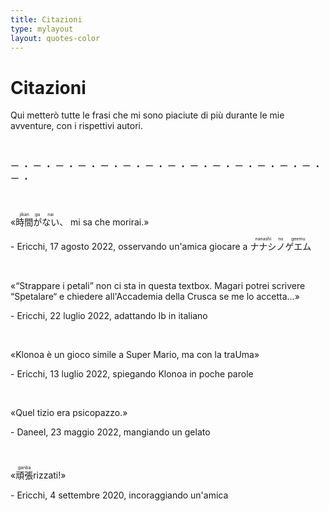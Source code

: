```yaml
---
title: Citazioni
type: mylayout
layout: quotes-color
---
```


# Citazioni

Qui metterò tutte le frasi che mi sono piaciute di più durante le mie avventure, con i rispettivi autori.

&nbsp;

<p class="center grechetta">ー ・ ー ・ ー ・ ー ・ ー ・ ー ・ ー ・ ー ・ ー ・ ー ・ ー ・ ー ・ ー ・ ー ・ ー ・ </p>

&nbsp;

«<ruby>時間<rp>(</rp><rt>jikan</rt><rp>)</rp>が<rp>(</rp><rt>ga</rt><rp>)</rp>ない<rp>(</rp><rt>nai</rt><rp>)</rp></ruby>、 mi sa che morirai.»
<p class="right">- Ericchi, 17 agosto 2022, osservando un'amica giocare a <ruby>ナナシ<rp>(</rp><rt>nanashi</rt><rp>)</rp>ノ<rp>(</rp><rt>no</rt><rp>)</rp>ゲエム<rp>(</rp><rt>geemu</rt><rp>)</rp></ruby></p>

&nbsp;

«“Strappare i petali” non ci sta in questa textbox. Magari potrei scrivere “Spetalare“ e chiedere all'Accademia della Crusca se me lo accetta...»
<p class="right">- Ericchi, 22 luglio 2022, adattando Ib in italiano</p>

&nbsp;

«Klonoa è un gioco simile a Super Mario, ma con la traUma»
<p class="right">- Ericchi, 13 luglio 2022, spiegando Klonoa in poche parole</p>

&nbsp;

«Quel tizio era psicopazzo.»
<p class="right">- Daneel, 23 maggio 2022, mangiando un gelato</p>

&nbsp;

«<ruby>頑張<rp>(</rp><rt>ganba</rt><rp>)</rp></ruby>rizzati!»
<p class="right">- Ericchi, 4 settembre 2020, incoraggiando un'amica</p>
